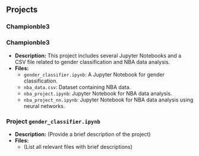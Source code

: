 ## Projects

### Championble3

### Championble3
- **Description:** This project includes several Jupyter Notebooks and a CSV file related to gender classification and NBA data analysis.
- **Files:**
  - `gender_classifier.ipynb`: A Jupyter Notebook for gender classification.
  - `nba_data.csv`: Dataset containing NBA data.
  - `nba_project.ipynb`: Jupyter Notebook for NBA data analysis.
  - `nba_project_nn.ipynb`: Jupyter Notebook for NBA data analysis using neural networks.


### Project `gender_classifier.ipynb`

- **Description:** (Provide a brief description of the project)
- **Files:**
  - (List all relevant files with brief descriptions)
